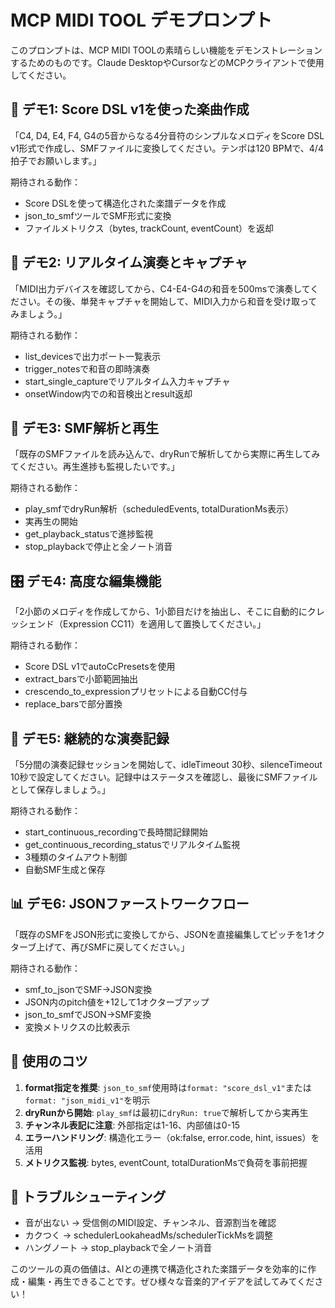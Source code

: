 # MCP MIDI TOOL デモプロンプト

このプロンプトは、MCP MIDI TOOLの素晴らしい機能をデモンストレーションするためのものです。Claude DesktopやCursorなどのMCPクライアントで使用してください。

## 🎵 デモ1: Score DSL v1を使った楽曲作成

「C4, D4, E4, F4, G4の5音からなる4分音符のシンプルなメロディをScore DSL v1形式で作成し、SMFファイルに変換してください。テンポは120 BPMで、4/4拍子でお願いします。」

期待される動作：
- Score DSLを使って構造化された楽譜データを作成
- json_to_smfツールでSMF形式に変換
- ファイルメトリクス（bytes, trackCount, eventCount）を返却

## 🎹 デモ2: リアルタイム演奏とキャプチャ

「MIDI出力デバイスを確認してから、C4-E4-G4の和音を500msで演奏してください。その後、単発キャプチャを開始して、MIDI入力から和音を受け取ってみましょう。」

期待される動作：
- list_devicesで出力ポート一覧表示
- trigger_notesで和音の即時演奏
- start_single_captureでリアルタイム入力キャプチャ
- onsetWindow内での和音検出とresult返却

## 🎼 デモ3: SMF解析と再生

「既存のSMFファイルを読み込んで、dryRunで解析してから実際に再生してみてください。再生進捗も監視したいです。」

期待される動作：
- play_smfでdryRun解析（scheduledEvents, totalDurationMs表示）
- 実再生の開始
- get_playback_statusで進捗監視
- stop_playbackで停止と全ノート消音

## 🎛️ デモ4: 高度な編集機能

「2小節のメロディを作成してから、1小節目だけを抽出し、そこに自動的にクレッシェンド（Expression CC11）を適用して置換してください。」

期待される動作：
- Score DSL v1でautoCcPresetsを使用
- extract_barsで小節範囲抽出
- crescendo_to_expressionプリセットによる自動CC付与
- replace_barsで部分置換

## 🔄 デモ5: 継続的な演奏記録

「5分間の演奏記録セッションを開始して、idleTimeout 30秒、silenceTimeout 10秒で設定してください。記録中はステータスを確認し、最後にSMFファイルとして保存しましょう。」

期待される動作：
- start_continuous_recordingで長時間記録開始
- get_continuous_recording_statusでリアルタイム監視
- 3種類のタイムアウト制御
- 自動SMF生成と保存

## 📊 デモ6: JSONファーストワークフロー

「既存のSMFをJSON形式に変換してから、JSONを直接編集してピッチを1オクターブ上げて、再びSMFに戻してください。」

期待される動作：
- smf_to_jsonでSMF→JSON変換
- JSON内のpitch値を+12して1オクターブアップ
- json_to_smfでJSON→SMF変換
- 変換メトリクスの比較表示

## 🎯 使用のコツ

1. **format指定を推奨**: `json_to_smf`使用時は`format: "score_dsl_v1"`または`format: "json_midi_v1"`を明示
2. **dryRunから開始**: `play_smf`は最初に`dryRun: true`で解析してから実再生
3. **チャンネル表記に注意**: 外部指定は1-16、内部値は0-15
4. **エラーハンドリング**: 構造化エラー（ok:false, error.code, hint, issues）を活用
5. **メトリクス監視**: bytes, eventCount, totalDurationMsで負荷を事前把握

## 🔧 トラブルシューティング

- 音が出ない → 受信側のMIDI設定、チャンネル、音源割当を確認
- カクつく → schedulerLookaheadMs/schedulerTickMsを調整
- ハングノート → stop_playbackで全ノート消音

このツールの真の価値は、AIとの連携で構造化された楽譜データを効率的に作成・編集・再生できることです。ぜひ様々な音楽的アイデアを試してみてください！